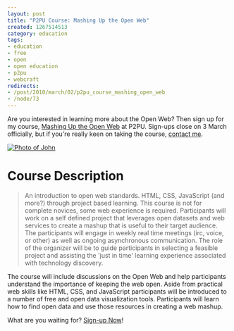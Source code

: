 ```yaml
--- 
layout: post
title: "P2PU Course: Mashing Up the Open Web"
created: 1267514513
category: education
tags:
- education
- free
- open
- open education
- p2pu
- webcraft
redirects:
- /post/2010/march/02/p2pu_course_mashing_open_web
- /node/73
---
```

Are you interested in learning more about the Open Web? Then sign up for my course, [Mashing Up the Open Web](http://p2pu.org/mashing-open-web-mar-2010) at P2PU. Sign-ups close on 3 March officially, but if you're really keen on taking the course, [contact me](/contact).

[![Photo of John](http://farm4.static.flickr.com/3520/3830451513_629146f204.jpg)](http://www.flickr.com/photos/iphilipp/3830451513)

# Course Description

>An introduction to open web standards. HTML, CSS, JavaScript (and more?) through project based learning. This course is not for complete novices, some web experience is required. Participants will work on a self defined project that leverages open datasets and web services to create a mashup that is useful to their target audience. The participants will engage in weekly real time meetings (irc, voice, or other) as well as ongoing asynchronous communication. The role of the organizer will be to guide participants in selecting a feasible project and assisting the 'just in time' learning experience associated with technology discovery.

The course will include discussions on the Open Web and help participants understand the importance of keeping the web open. Aside from practical web skills like HTML, CSS, and JavaScript participants will be introduced to a number of free and open data visualization tools. Participants will learn how to find open data and use those resources in creating a web mashup.

What are you waiting for? [Sign-up Now](http://p2pu.org/mashing-open-web-mar-2010)!
